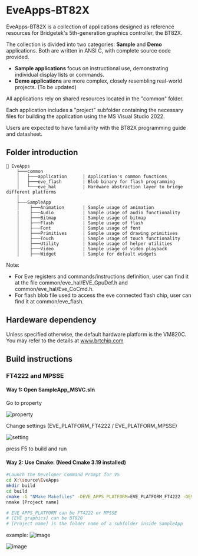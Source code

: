 

# EveApps-BT82X
EveApps-BT82X is a collection of applications designed as reference resources for Bridgetek's 5th-generation graphics controller, the BT82X.

The collection is divided into two categories: **Sample** and **Demo** applications. Both are written in ANSI C, with complete source code provided.

- **Sample applications** focus on instructional use, demonstrating individual display lists or commands. 
- **Demo applications** are more complex, closely resembling real-world projects.  (To be updated) 

All applications rely on shared resources located in the "common" folder.

Each application includes a "project" subfolder containing the necessary files for building the application using the MS Visual Studio 2022.

Users are expected to have familiarity with the BT82X programming guide and datasheet.



## Folder introduction
```
📂 EveApps
    ├───common                  
    │   ├───application      | Application's common functions
    │   ├───eve_flash        | Blob binary for flash programming
    │   └───eve_hal          | Hardware abstraction layer to bridge different platforms
    │    
    ├───SampleApp
    │    ├───Animation       | Sample usage of animation 
    |    ├───Audio           | Sample usage of audio functionality    
    │    ├───Bitmap          | Sample usage of bitmap 
    │    ├───Flash           | Sample usage of flash 
    │    ├───Font            | Sample usage of font 
    │    ├───Primitives      | Sample usage of drawing primitives
    │    ├───Touch           | Sample usage of touch functionality
    │    ├───Utility         | Sample usage of helper utilities
    │    ├───Video           | Sample usage of video playback
    │    ├───Widget          | Sample for default widgets
```

Note:
- For Eve registers and commands/instructions definition, user can find it at the file common/eve_hal/EVE_GpuDef.h and common/eve_hal/Eve_CoCmd.h.
- For flash blob file used to access the eve connected flash chip, user can find it at common/eve_flash.

## Hardeware dependency 
Unless specified otherwise, the default hardware platform is the VM820C.  You may refer to the details at www.brtchip.com

## Build instructions

### FT4222 and MPSSE
#### Way 1: Open SampleApp_MSVC.sln

Go to property

![property](https://github.com/user-attachments/assets/953dd3b1-3a9b-4747-ae0d-1daeda844b94)

Change settings (EVE_PLATFORM_FT4222 / EVE_PLATFORM_MPSSE)

![setting](https://github.com/user-attachments/assets/9ea058a0-e7a5-497c-a7da-cb71f9b23cb0)

press F5 to build and run

#### Way 2: Use Cmake: (Need Cmake 3.19 installed)
```sh
#Launch the Developer Command Prompt for VS
cd X:\source\EveApps
mkdir build
cd build
cmake -G "NMake Makefiles" -DEVE_APPS_PLATFORM=EVE_PLATFORM_FT4222 -DEVE_APPS_GRAPHICS=[EVE graphics] ..
nmake [Project name]

# EVE_APPS_PLATFORM can be FT4222 or MPSSE
# [EVE graphics] can be BT820
# [Project name] is the folder name of a subfolder inside SampleApp
```

example: 
![image](https://github.com/user-attachments/assets/93515ee2-33c7-4b45-9c88-42c2b2949860)

![image](https://github.com/user-attachments/assets/a7d0cc56-bd20-4baa-93d7-84a02bcceb1f)
